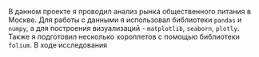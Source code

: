В данном проекте я проводил анализ рынка общественного питания в Москве. Для работы с данными я использовал библиотеки `pandas` и `numpy`, а для построения визуализаций - `matplotlib`, `seaborn`, `plotly`. Также я подготовил несколько хороплетов с помощью библиотеки `folium`.
В ходе исследования 
